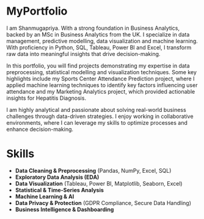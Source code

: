 # MyPortfolio
I am Shanmugapriya. With a strong foundation in Business Analytics, backed by an MSc in Business Analytics from the UK. I specialize in data management, predictive modelling, data visualization and machine learning. With proficiency in Python, SQL, Tableau, Power BI and Excel, I transform raw data into meaningful insights that drive decision-making.

In this portfolio, you will find projects demonstrating my expertise in data preprocessing, statistical modelling and visualization techniques. Some key highlights include my Sports Center Attendance Prediction project, where I applied machine learning techniques to identify key factors influencing user attendance and my Marketing Analytics project, which provided actionable insights for Hepatitis Diagnosis.

I am highly analytical and passionate about solving real-world business challenges through data-driven strategies. I enjoy working in collaborative environments, where I can leverage my skills to optimize processes and enhance decision-making.

#  Skills

-  **Data Cleaning & Preprocessing** (Pandas, NumPy, Excel, SQL)
-  **Exploratory Data Analysis (EDA)**
-  **Data Visualization** (Tableau, Power BI, Matplotlib, Seaborn, Excel)
-  **Statistical & Time-Series Analysis**
-  **Machine Learning & AI** 
-  **Data Privacy & Protection** (GDPR Compliance, Secure Data Handling)
-  **Business Intelligence & Dashboarding**
